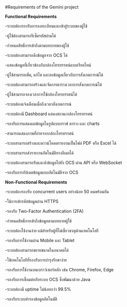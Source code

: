 #Requirements of the Gemini project

**Functional Requirements**

-ระบบต้องรองรับการลงทะเบียนและเข้าสู่ระบบของผู้ใช้

-ผู้ใช้ต้องสามารถรีเซ็ตรหัสผ่านได้

-กำหนดสิทธิ์การเข้าถึงตามบทบาทของผู้ใช้

-ระบบต้องสามารถดึงข้อมูลจาก OCS ได้

-แสดงข้อมูลที่เกี่ยวข้องกับกล้องโทรทรรศน์แบบเรียลไทม์

-ผู้ใช้สามารถเพิ่ม, แก้ไข และลบข้อมูลเกี่ยวกับการสังเกตการณ์ได้

-ระบบต้องสามารถสร้างและจัดการตารางเวลาการสังเกตการณ์ได้

-ผู้ใช้สามารถจองเวลาการใช้กล้องโทรทรรศน์ได้

-ระบบต้องแจ้งเตือนเมื่อถึงเวลาสังเกตการณ์

-ระบบต้องมี Dashboard แสดงสถานะกล้องโทรทรรศน์

-รองรับการแสดงผลข้อมูลในรูปแบบกราฟ ตาราง และ charts

-สามารถแสดงภาพที่ถ่ายจากกล้องโทรทรรศน์

-ระบบสามารถสร้างและดาวน์โหลดรายงานเป็นไฟล์ PDF หรือ Excel ได้

-ระบบสามารถส่งรายงานอัตโนมัติทางอีเมลได้

-ระบบต้องสามารถรับและส่งข้อมูลไปยัง OCS ผ่าน API หรือ WebSocket

-รองรับการอัปเดตข้อมูลแบบอัตโนมัติจาก OCS

**Non-Functional Requirements**

-ระบบต้องรองรับ concurrent users อย่างน้อย 50 คนพร้อมกัน

-ใช้การเข้ารหัสข้อมูลผ่าน HTTPS

-รองรับ Two-Factor Authentication (2FA)

-กำหนดสิทธิ์การเข้าถึงข้อมูลตามบทบาทผู้ใช้

-ระบบต้องใช้งานง่าย แม้สำหรับผู้ที่ไม่เชี่ยวชาญด้านเทคโนโลยี

-รองรับการใช้งานผ่าน Mobile และ Tablet

-ระบบต้องสามารถขยายขนาดในอนาคตได้

-ใช้เทคโนโลยีที่รองรับการบำรุงรักษาง่าย

-รองรับการใช้งานบนเบราว์เซอร์หลัก เช่น Chrome, Firefox, Edge

-รองรับการเชื่อมต่อกับระบบ OCS ซึ่งพัฒนาด้วย Java

-ระบบต้องมี uptime ไม่น้อยกว่า 99.5%

-รองรับระบบสำรองข้อมูลอัตโนมัติ

